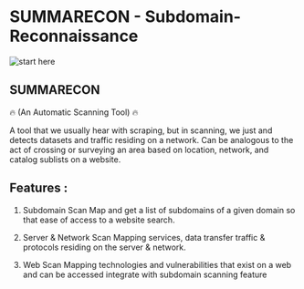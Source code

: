 # SUMMARECON - Subdomain-Reconnaissance
![start here](https://user-images.githubusercontent.com/56288323/125394207-85f59180-e3d3-11eb-9601-1ab372e69829.png)

## SUMMARECON
:fire: (An Automatic Scanning Tool) :fire:

A tool that we usually hear with scraping, but in scanning, we just
and detects datasets and traffic residing on a
network. Can be analogous to the act of crossing or surveying an area
based on location, network, and catalog sublists on a website.

## Features :
1. Subdomain Scan
Map and get a list of subdomains of a given domain so that
ease of access to a website search.

2. Server & Network Scan
Mapping services, data transfer traffic & protocols residing on the server &
network.
3. Web Scan
Mapping technologies and vulnerabilities that exist on a web and can be accessed
integrate with subdomain scanning feature
